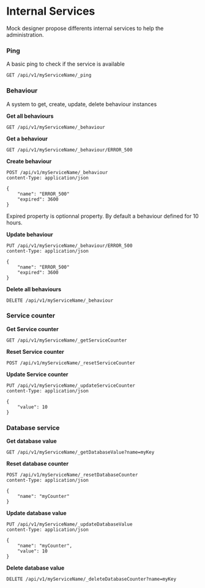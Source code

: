 # Internal Services

Mock designer propose differents internal services to help the administration.

### Ping
A basic ping to check if the service is available
```
GET /api/v1/myServiceName/_ping
```

### Behaviour
A system to get, create, update, delete behaviour instances

**Get all behaviours**
```
GET /api/v1/myServiceName/_behaviour
```
**Get a behaviour**
```
GET /api/v1/myServiceName/_behaviour/ERROR_500
```
**Create behaviour**
```
POST /api/v1/myServiceName/_behaviour
content-Type: application/json

{
    "name": "ERROR_500"
    "expired": 3600
}
```
Expired property is optionnal property. By default a behaviour defined for 10 hours.

**Update behaviour**
```
PUT /api/v1/myServiceName/_behaviour/ERROR_500
content-Type: application/json

{
    "name": "ERROR_500"
    "expired": 3600
}
```
**Delete all behaviours**
```
DELETE /api/v1/myServiceName/_behaviour
```

### Service counter

**Get Service counter**
```
GET /api/v1/myServiceName/_getServiceCounter
```

**Reset Service counter**
```
POST /api/v1/myServiceName/_resetServiceCounter
```

**Update Service counter**
```
PUT /api/v1/myServiceName/_updateServiceCounter
content-Type: application/json

{
    "value": 10
}
```

### Database service

**Get database value**
```
GET /api/v1/myServiceName/_getDatabaseValue?name=myKey
```

**Reset database counter**
```
POST /api/v1/myServiceName/_resetDatabaseCounter
content-Type: application/json

{
    "name": "myCounter"
}
```

**Update database value**
```
PUT /api/v1/myServiceName/_updateDatabaseValue
content-Type: application/json

{
    "name": "myCounter",
    "value": 10
}
```

**Delete database value**
```
DELETE /api/v1/myServiceName/_deleteDatabaseCounter?name=myKey
```